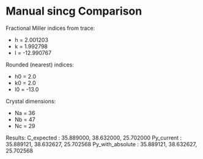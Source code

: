 # Manual sincg Comparison

Fractional Miller indices from trace:
- h = 2.001203
- k = 1.992798
- l = -12.990767

Rounded (nearest) indices:
- h0 = 2.0
- k0 = 2.0
- l0 = -13.0

Crystal dimensions:
- Na = 36
- Nb = 47
- Nc = 29

Results:
C_expected          : 35.889000, 38.632000, 25.702000
Py_current          : 35.889121, 38.632627, 25.702568
Py_with_absolute    : 35.889121, 38.632627, 25.702568
